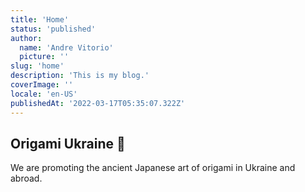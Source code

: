 ```yaml
---
title: 'Home'
status: 'published'
author:
  name: 'Andre Vitorio'
  picture: ''
slug: 'home'
description: 'This is my blog.'
coverImage: ''
locale: 'en-US'
publishedAt: '2022-03-17T05:35:07.322Z'
---
```


## Origami Ukraine 🌻

We are promoting the ancient Japanese art of origami in Ukraine and abroad.